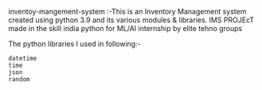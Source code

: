 inventoy-mangement-system
:-This is an Inventory Management system created using python 3.9 and its various modules & libraries.
IMS PROJEcT made in the skill india python for ML/AI internship by elite tehno groups


The python libraries I used in following:-

   
    datetime
    time
    json
    random
